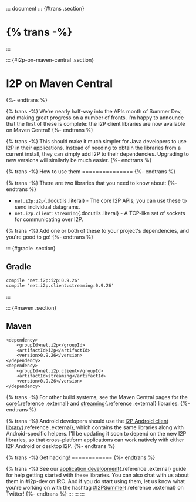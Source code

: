 ::: document
::: {#trans .section}
# {% trans -%}
:::

::: {#i2p-on-maven-central .section}
# I2P on Maven Central

{%- endtrans %}

{% trans -%} We\'re nearly half-way into the APIs month of Summer Dev,
and making great progress on a number of fronts. I\'m happy to announce
that the first of these is complete: the I2P client libraries are now
available on Maven Central! {%- endtrans %}

{% trans -%} This should make it much simpler for Java developers to use
I2P in their applications. Instead of needing to obtain the libraries
from a current install, they can simply add I2P to their dependencies.
Upgrading to new versions will similarly be much easier. {%- endtrans %}

{% trans -%} How to use them =============== {%- endtrans %}

{% trans -%} There are two libraries that you need to know about: {%-
endtrans %}

-   `net.i2p:i2p`{.docutils .literal} - The core I2P APIs; you can use
    these to send individual datagrams.
-   `net.i2p.client:streaming`{.docutils .literal} - A TCP-like set of
    sockets for communicating over I2P.

{% trans -%} Add one or both of these to your project\'s dependencies,
and you\'re good to go! {%- endtrans %}

::: {#gradle .section}
## Gradle

``` literal-block
compile 'net.i2p:i2p:0.9.26'
compile 'net.i2p.client:streaming:0.9.26'
```
:::

::: {#maven .section}
## Maven

``` literal-block
<dependency>
    <groupId>net.i2p</groupId>
    <artifactId>i2p</artifactId>
    <version>0.9.26</version>
</dependency>
<dependency>
    <groupId>net.i2p.client</groupId>
    <artifactId>streaming</artifactId>
    <version>0.9.26</version>
</dependency>
```

{% trans -%} For other build systems, see the Maven Central pages for
the
[core](http://search.maven.org/#artifactdetails%7Cnet.i2p%7Ci2p%7C0.9.26%7Cjar){.reference
.external} and
[streaming](http://search.maven.org/#artifactdetails%7Cnet.i2p.client%7Cstreaming%7C0.9.26%7Cjar){.reference
.external} libraries. {%- endtrans %}

{% trans -%} Android developers should use the [I2P Android client
library](http://search.maven.org/#artifactdetails%7Cnet.i2p.android%7Cclient%7C0.8%7Caar){.reference
.external}, which contains the same libraries along with
Android-specific helpers. I\'ll be updating it soon to depend on the new
I2P libraries, so that cross-platform applications can work natively
with either I2P Android or desktop I2P. {%- endtrans %}

{% trans -%} Get hacking! ============ {%- endtrans %}

{% trans -%} See our [application
development](%7B%7Bsite_url('get-involved/develop/applications')%7D%7D#start){.reference
.external} guide for help getting started with these libraries. You can
also chat with us about them in #i2p-dev on IRC. And if you do start
using them, let us know what you\'re working on with the hashtag
[#I2PSummer](https://twitter.com/hashtag/I2PSummer){.reference
.external} on Twitter! {%- endtrans %}
:::
:::
:::
